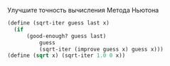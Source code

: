 Улучшите точность вычисления Метода Ньютона

```scheme
(define (sqrt-iter guess last x) 
  (if 
	  (good-enough? guess last) 
		  guess 
		  (sqrt-iter (improve guess x) guess x)))
(define (sqrt x) (sqrt-iter 1.0 0 x))
```


